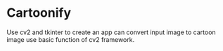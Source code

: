 # Cartoonify
Use cv2 and tkinter to create an app can convert input image to cartoon image use basic function of cv2 framework.
